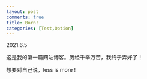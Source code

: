 ```yaml
---
layout: post
comments: true
title: Born!
categories: [Test,Option]
---
```




2021.6.5 

这是我的第一篇网站博客。历经千辛万苦，我终于弄好了！

想要对自己说，less is more !
